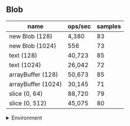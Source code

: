 ## Blob

|name|ops/sec|samples|
|-|-|-|
|new Blob (128)|4,380|83|
|new Blob (1024)|556|73|
|text (128)|40,723|85|
|text (1024)|26,042|72|
|arrayBuffer (128)|50,673|85|
|arrayBuffer (1024)|30,145|71|
|slice (0, 64)|88,720|79|
|slice (0, 512)|45,075|80|


<details>
<summary>Environment</summary>

* __Machine:__ linux x64 | 4 vCPUs | 7.6GB Mem
* __Run:__ Mon Nov 06 2023 15:20:30 GMT+0000 (Coordinated Universal Time)
</details>

<!--
{"environment":{"platform":"linux","arch":"x64","cpus":4,"totalMemory":7.6085662841796875},"benchmarks":[{"name":"new Blob (128)","opsSec":4380.250352935759,"samples":3},{"name":"new Blob (1024)","opsSec":555.8047846678493,"samples":2},{"name":"text (128)","opsSec":40723.27285400267,"samples":4},{"name":"text (1024)","opsSec":26042.085884365824,"samples":4},{"name":"arrayBuffer (128)","opsSec":50673.158182317595,"samples":4},{"name":"arrayBuffer (1024)","opsSec":30144.618345180505,"samples":4},{"name":"slice (0, 64)","opsSec":88719.94394699612,"samples":3},{"name":"slice (0, 512)","opsSec":45074.76460710991,"samples":3}]}-->

